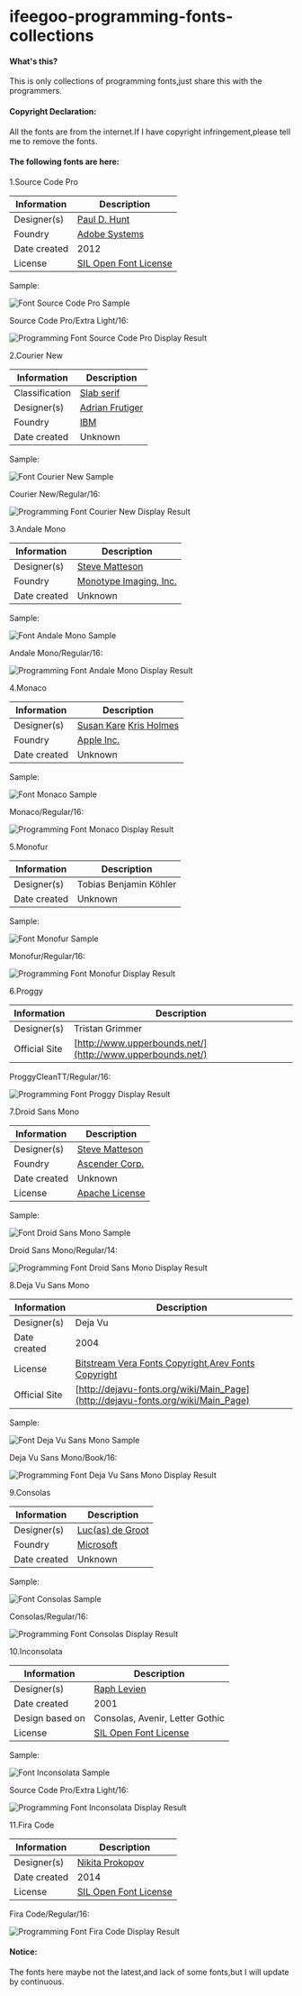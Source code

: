 # ifeegoo-programming-fonts-collections

#### What's this?

This is only collections of programming fonts,just share this with the programmers.

#### Copyright Declaration:

All the fonts are from the internet.If I have copyright infringement,please tell me to remove the fonts.

#### The following fonts are here:

1.Source Code Pro

| Information         | Description
| ------------------- | -----------
| Designer(s)         | [Paul D. Hunt](http://www.adobe.com/products/type/font-designers/paul-hunt.html)
| Foundry             | [Adobe Systems](http://www.adobe.com/)
| Date created        | 2012
| License             | [SIL Open Font License](https://en.wikipedia.org/wiki/SIL_Open_Font_License)

Sample:

![](https://raw.githubusercontent.com/ifeegoo/ifeegoo-programming-fonts-collections/master/Source-Code-Pro/font-source-code-pro-sample.png "Font Source Code Pro Sample")

Source Code Pro/Extra Light/16:

![](https://raw.githubusercontent.com/ifeegoo/ifeegoo-programming-fonts-collections/master/Source-Code-Pro/programming-font-source-code-pro-display-result.png "Programming Font Source Code Pro Display Result")

2.Courier New

| Information         | Description
| ------------------- | -----------
| Classification      | [Slab serif](https://en.wikipedia.org/wiki/Slab_serif)
| Designer(s)         | [Adrian Frutiger](https://en.wikipedia.org/wiki/Adrian_Frutiger)
| Foundry             | [IBM](http://www.ibm.com)
| Date created        | Unknown

Sample:

![](https://raw.githubusercontent.com/ifeegoo/ifeegoo-programming-fonts-collections/master/Courier-New/font-courier-new-sample.png "Font Courier New Sample")

Courier New/Regular/16:

![](https://raw.githubusercontent.com/ifeegoo/ifeegoo-programming-fonts-collections/master/Courier-New/programming-font-courier-new-display-result.png "Programming Font Courier New Display Result")

3.Andale Mono

| Information         | Description
| ------------------- | -----------
| Designer(s)         | [Steve Matteson](https://en.wikipedia.org/wiki/Steve_Matteson)
| Foundry             | [Monotype Imaging, Inc.](https://en.wikipedia.org/wiki/Monotype_Corporation)
| Date created        | Unknown

Sample:

![](https://raw.githubusercontent.com/ifeegoo/ifeegoo-programming-fonts-collections/master/Andale-Mono/font-andale-mono-sample.png "Font Andale Mono Sample")

Andale Mono/Regular/16:

![](https://raw.githubusercontent.com/ifeegoo/ifeegoo-programming-fonts-collections/master/Andale-Mono/programming-font-andale-mono-display-result.png "Programming Font Andale Mono Display Result")

4.Monaco

| Information         | Description
| ------------------- | -----------
| Designer(s)         | [Susan Kare](https://en.wikipedia.org/wiki/Susan_Kare) [Kris Holmes](https://en.wikipedia.org/wiki/Kris_Holmes)
| Foundry             | [Apple Inc.](http://www.apple.com/)
| Date created        | Unknown

Sample:

![](https://raw.githubusercontent.com/ifeegoo/ifeegoo-programming-fonts-collections/master/Monaco/font-monaco-sample.png "Font Monaco Sample")

Monaco/Regular/16:

![](https://raw.githubusercontent.com/ifeegoo/ifeegoo-programming-fonts-collections/master/Monaco/programming-font-monaco-display-result.png "Programming Font Monaco Display Result")

5.Monofur

| Information         | Description
| ------------------- | -----------
| Designer(s)         | Tobias Benjamin Köhler
| Date created        | Unknown

Sample:

![](https://raw.githubusercontent.com/ifeegoo/ifeegoo-programming-fonts-collections/master/Monofur/font-monofur-sample.png "Font Monofur Sample")

Monofur/Regular/16:

![](https://raw.githubusercontent.com/ifeegoo/ifeegoo-programming-fonts-collections/master/Monofur/programming-font-monofur-display-result.png "Programming Font Monofur Display Result")

6.Proggy

| Information         | Description
| ------------------- | -----------
| Designer(s)         | Tristan Grimmer
| Official Site       | [http://www.upperbounds.net/](http://www.upperbounds.net/)


ProggyCleanTT/Regular/16:

![](https://raw.githubusercontent.com/ifeegoo/ifeegoo-programming-fonts-collections/master/Proggy/programming-font-proggy-display-result.png "Programming Font Proggy Display Result")

7.Droid Sans Mono

| Information         | Description
| ------------------- | -----------
| Designer(s)         | [Steve Matteson](https://en.wikipedia.org/wiki/Steve_Matteson)
| Foundry             | [Ascender Corp.](https://en.wikipedia.org/wiki/Ascender_Corporation)
| Date created        | Unknown
| License             | [Apache License](https://en.wikipedia.org/wiki/Apache_License)

Sample:

![](https://raw.githubusercontent.com/ifeegoo/ifeegoo-programming-fonts-collections/master/Droid-Sans-Mono/font-droid-sans-mono-sample.png "Font Droid Sans Mono Sample")

Droid Sans Mono/Regular/14:

![](https://raw.githubusercontent.com/ifeegoo/ifeegoo-programming-fonts-collections/master/Droid-Sans-Mono/programming-font-droid-sans-mono-display-result.png "Programming Font Droid Sans Mono Display Result")

8.Deja Vu Sans Mono

| Information         | Description
| ------------------- | -----------
| Designer(s)         | Deja Vu
| Date created        | 2004
| License             | [Bitstream Vera Fonts Copyright](http://dejavu-fonts.org/wiki/License),[Arev Fonts Copyright](http://dejavu-fonts.org/wiki/License)
| Official Site       | [http://dejavu-fonts.org/wiki/Main_Page](http://dejavu-fonts.org/wiki/Main_Page)

Sample:

![](https://raw.githubusercontent.com/ifeegoo/ifeegoo-programming-fonts-collections/master/Deja-Vu-Sans-Mono/font-deja-vu-sans-mono-sample.png "Font Deja Vu Sans Mono Sample")

Deja Vu Sans Mono/Book/16:

![](https://raw.githubusercontent.com/ifeegoo/ifeegoo-programming-fonts-collections/master/Deja-Vu-Sans-Mono/programming-font-deja-vu-sans-mono-display-result.png "Programming Font Deja Vu Sans Mono Display Result")

9.Consolas

| Information         | Description
| ------------------- | -----------
| Designer(s)         | [Luc(as) de Groot](https://en.wikipedia.org/wiki/Luc(as)_de_Groot)
| Foundry             | [Microsoft](http://www.microsoft.com/)
| Date created        | Unknown

Sample:

![](https://raw.githubusercontent.com/ifeegoo/ifeegoo-programming-fonts-collections/master/Consolas/font-consolas-sample.png "Font Consolas Sample")

Consolas/Regular/16:

![](https://raw.githubusercontent.com/ifeegoo/ifeegoo-programming-fonts-collections/master/Consolas/programming-font-consolas-display-result.png "Programming Font Consolas Display Result")

10.Inconsolata

| Information         | Description
| ------------------- | -----------
| Designer(s)         | [Raph Levien](https://en.wikipedia.org/wiki/Raph_Levien)
| Date created        | 2001
| Design based on     | Consolas, Avenir, Letter Gothic
| License             | [SIL Open Font License](https://en.wikipedia.org/wiki/SIL_Open_Font_License)

Sample:

![](https://raw.githubusercontent.com/ifeegoo/ifeegoo-programming-fonts-collections/master/Inconsolata/font-inconsolata-sample.png "Font Inconsolata Sample")

Source Code Pro/Extra Light/16:

![](https://raw.githubusercontent.com/ifeegoo/ifeegoo-programming-fonts-collections/master/Inconsolata/programming-font-inconsolata-display-result.png "Programming Font Inconsolata Display Result")

11.Fira Code

| Information         | Description
| ------------------- | -----------
| Designer(s)         | [Nikita Prokopov](https://github.com/tonsky)
| Date created        | 2014
| License             | [SIL Open Font License](https://en.wikipedia.org/wiki/SIL_Open_Font_License)


Fira Code/Regular/16:

![](https://raw.githubusercontent.com/ifeegoo/ifeegoo-programming-fonts-collections/master/Fira-Code/programming-font-fira-code-display-result.png "Programming Font Fira Code Display Result")


#### Notice:

The fonts here maybe not the latest,and lack of some fonts,but I will update by continuous.

